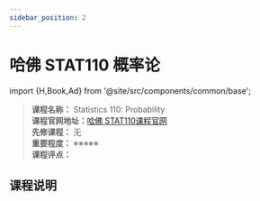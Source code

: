 ```yaml
---
sidebar_position: 2
---
```


# 哈佛 STAT110 概率论
import {H,Book,Ad} from '@site/src/components/common/base';




>**课程名称：** Statistics 110: Probability    
**课程官网地址：**[哈佛 STAT110课程官网](https://projects.iq.harvard.edu/stat110/home)  
**先修课程：** 无  
**重要程度：** ※※※※※  
**课程评点：** 

## 课程说明

<Comment></Comment>
